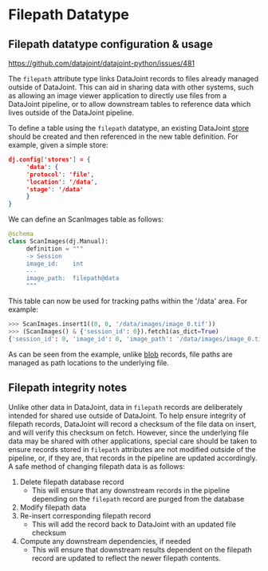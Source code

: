 # Filepath Datatype

## Filepath datatype configuration & usage

https://github.com/datajoint/datajoint-python/issues/481

The `filepath` attribute type links DataJoint records to files already
managed outside of DataJoint. This can aid in sharing data with
other systems, such as allowing an image viewer application to
directly use files from a DataJoint pipeline, or to allow downstream
tables to reference data which lives outside of the DataJoint
pipeline.

To define a table using the `filepath` datatype, an existing DataJoint
[store](../../sysadmin/filestore.md) should be created and then referenced in the new
table definition. For example, given a simple store:

```json
dj.config['stores'] = {
     'data': {
     'protocol': 'file',
     'location': '/data',
     'stage': '/data'
     }
}
```

We can define an ScanImages table as follows:

```python
@schema
class ScanImages(dj.Manual):
     definition = """
     -> Session
     image_id:    int
     ---
     image_path:  filepath@data 
     """
```

This table can now be used for tracking paths within the '/data' area.
For example:

```python
>>> ScanImages.insert1((0, 0, '/data/images/image_0.tif'))
>>> (ScanImages() & {'session_id': 0}).fetch1(as_dict=True)
{'session_id': 0, 'image_id': 0, 'image_path': '/data/images/image_0.tif'}
```

As can be seen from the example, unlike [blob](blobs.md) records, file
paths are managed as path locations to the underlying file.

## Filepath integrity notes

Unlike other data in DataJoint, data in `filepath` records are
deliberately intended for shared use outside of DataJoint.  To help
ensure integrity of filepath records, DataJoint will record a
checksum of the file data on insert, and will verify this checksum
on fetch. However, since the underlying file data may be shared
with other applications, special care should be taken to ensure
records stored in `filepath` attributes are not modified outside
of the pipeline, or, if they are, that records in the pipeline are
updated accordingly. A safe method of changing filepath data is
as follows:

1. Delete filepath database record
     - This will ensure that any downstream records in the pipeline depending
     on the `filepath` record are purged from the database
2. Modify filepath data
3. Re-insert corresponding filepath record
     - This will add the record back to DataJoint with an updated file checksum
4. Compute any downstream dependencies, if needed
     - This will ensure that downstream results dependent on the filepath
     record are updated to reflect the newer filepath contents.

<!-- TODO: purging filepath data -->
